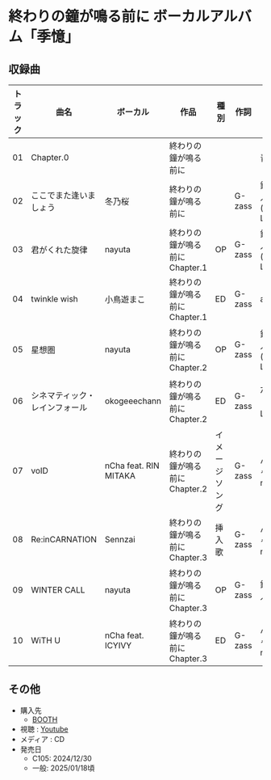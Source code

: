 # 終わりの鐘が鳴る前に ボーカルアルバム「季憶」

## 収録曲

| トラック | 曲名 | ボーカル | 作品 | 種別 | 作詞 | 作曲 | 編曲 | その他 | 年 |
|---|---|---|---|---|---|---|---|---|---|
| 01 | Chapter.0 |  | 終わりの鐘が鳴る前に |  |  | 青田圭 | 青田圭 | inst曲 |  | 
| 02 | ここでまた逢いましょう | 冬乃桜 | 終わりの鐘が鳴る前に |  | G-zass | 鈴谷 皆人(Vivid Lila) | 鈴谷 皆人(Vivid Lila) | ギター : 上杉悟 | 2024 | 
| 03 | 君がくれた旋律 | nayuta | 終わりの鐘が鳴る前に Chapter.1 | OP | G-zass | 鈴谷 皆人(Vivid Lila) | 鈴谷 皆人(Vivid Lila) | ベース : kakeyan | 2022 | 
| 04 | twinkle wish | 小鳥遊まこ | 終わりの鐘が鳴る前に Chapter.1 | ED | G-zass | amyu | amyu |  | 2022 | 
| 05 | 星想圏 | nayuta | 終わりの鐘が鳴る前に Chapter.2 | OP | G-zass | 鈴谷 皆人(Vivid Lila) | 鈴谷 皆人(Vivid Lila) | ギター・ベース : 花形真喜 | 2023 | 
| 06 | シネマティック・レインフォール | okogeeechann | 終わりの鐘が鳴る前に Chapter.2 | ED | G-zass | 六歌（灰色Logic） | 六歌（灰色Logic）、小坂ナオ |  | 2023 |
| 07 | voID | nCha feat. RIN MITAKA | 終わりの鐘が鳴る前に Chapter.2 | イメージソング | G-zass | んちゃ-nCha- | んちゃ-nCha- | MIX : ゼロはナ | 2023 | 
| 08 | Re:inCARNATION | Sennzai | 終わりの鐘が鳴る前に Chapter.3 | 挿入歌 | G-zass | んちゃ-nCha- | んちゃ-nCha- | MIX : ゼロはナ | 2024 | 
| 09 | WINTER CALL | nayuta | 終わりの鐘が鳴る前に Chapter.3 | OP | G-zass | 鈴谷皆人 | 鈴谷皆人 | ギター&ベース: 花形真喜 | 2024 | 
| 10 | WiTH U | nCha feat. ICYIVY | 終わりの鐘が鳴る前に Chapter.3 | ED | G-zass | んちゃ-nCha- | んちゃ-nCha- | MIX : ゼロはナ | 2024 | 

## その他

- 購入先
     - [BOOTH](https://cynicalhoney.booth.pm/items/4453458)
- 視聴 : [Youtube](https://www.youtube.com/watch?v=cf-UyBPAODY)
- メディア : CD
- 発売日
    - C105: 2024/12/30
    - 一般: 2025/01/18頃
